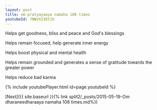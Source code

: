 ```yaml
---
layout: post
title: om pratyayaaya namaha 108 times
youtubeId: 7NWzh21Kt1U
---
```

 
 
Helps get goodness, bliss and peace and God's blessings
 
Helps remain focused, help generate inner energy 
 
Helps boost physical and mental health 
 
Helps remain grounded and generates a sense of gratitude towards the greater power 
 
Helps reduce bad karma
 
 
 
 


{% include youtubePlayer.html id=page.youtubeId %}
 
[Next]({{ site.baseurl }}{% link  split2/_posts/2015-05-19-Om dharaneedharaaya namaha 108 times.md%})
 
